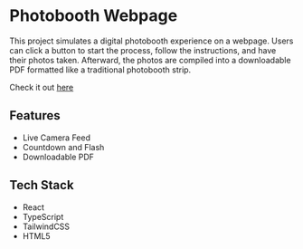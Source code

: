 # Photobooth Webpage
This project simulates a digital photobooth experience on a webpage. Users can click a button to start the process, follow the instructions, and have their photos taken. Afterward, the photos are compiled into a downloadable PDF formatted like a traditional photobooth strip. 

Check it out [here](https://lucy-giang3.github.io/archive-photobooth/)

## Features
- Live Camera Feed
- Countdown and Flash
- Downloadable PDF

## Tech Stack
- React
- TypeScript
- TailwindCSS
- HTML5
